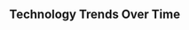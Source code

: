 <!DOCTYPE html>
<html lang="en">
<head>
    <meta charset="UTF-8">
    <meta name="viewport" content="width=device-width, initial-scale=1.0">
    <title>Technology Trends</title>
    <script src="https://cdn.jsdelivr.net/npm/chart.js"></script>
</head>
<body>
    <h2>Technology Trends Over Time</h2>
    <canvas id="technologyChart" width="400" height="200"></canvas>
    <script>
        const ctx = document.getElementById('technologyChart').getContext('2d');
        const technologyChart = new Chart(ctx, {
            type: 'line',
            data: {
                labels: ['2015', '2016', '2017', '2018', '2019', '2020', '2021', '2022', '2023', '2024'],
                datasets: [{
                    label: 'Technology Trends',
                    data: [30, 45, 60, 70, 90, 100, 120, 130, 140, 150],
                    backgroundColor: 'rgba(75, 192, 192, 0.2)',
                    borderColor: 'rgba(75, 192, 192, 1)',
                    borderWidth: 1
                }]
            },
            options: {
                scales: {
                    y: {
                        beginAtZero: true
                    }
                }
            }
        });
    </script>
</body>
</html>

